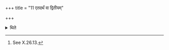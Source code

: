 +++
title = "11 एतदर्थं वा द्वितीयम्"

+++

<details><summary>थिते</summary>

11. Or, for this purpose there should be a second strainer with-fringes.[^1]  

[^1]: See X.26.13.  
</details>
